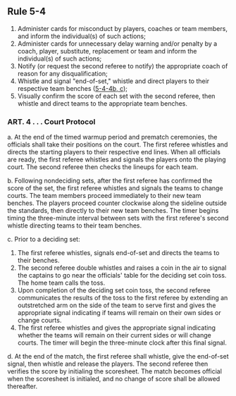 <!-- Section: Rule 5-4 -->
## Rule 5-4

1. Administer cards for misconduct by players, coaches or team members, and inform the individual(s) of such actions;  
2. Administer cards for unnecessary delay warning and/or penalty by a coach, player, substitute, replacement or team and inform the individual(s) of such actions;  
3. Notify (or request the second referee to notify) the appropriate coach of reason for any disqualification;  
4. Whistle and signal "end-of-set," whistle and direct players to their respective team benches ([5-4-4b, c](#rule-5-4-4b-c));  
5. Visually confirm the score of each set with the second referee, then whistle and direct teams to the appropriate team benches.  

### ART. 4 . . . Court Protocol

a. At the end of the timed warmup period and prematch ceremonies, the officials shall take their positions on the court. The first referee whistles and directs the starting players to their respective end lines. When all officials are ready, the first referee whistles and signals the players onto the playing court. The second referee then checks the lineups for each team.  

b. Following nondeciding sets, after the first referee has confirmed the score of the set, the first referee whistles and signals the teams to change courts. The team members proceed immediately to their new team benches. The players proceed counter clockwise along the sideline outside the standards, then directly to their new team benches. The timer begins timing the three-minute interval between sets with the first referee's second whistle directing teams to their team benches.  

c. Prior to a deciding set:  
   1. The first referee whistles, signals end-of-set and directs the teams to their benches.  
   2. The second referee double whistles and raises a coin in the air to signal the captains to go near the officials' table for the deciding set coin toss. The home team calls the toss.  
   3. Upon completion of the deciding set coin toss, the second referee communicates the results of the toss to the first referee by extending an outstretched arm on the side of the team to serve first and gives the appropriate signal indicating if teams will remain on their own sides or change courts.  
   4. The first referee whistles and gives the appropriate signal indicating whether the teams will remain on their current sides or will change courts. The timer will begin the three-minute clock after this final signal.  

d. At the end of the match, the first referee shall whistle, give the end-of-set signal, then whistle and release the players. The second referee then verifies the score by initialing the scoresheet. The match becomes official when the scoresheet is initialed, and no change of score shall be allowed thereafter.